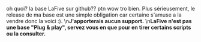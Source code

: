 oh quoi? la base LaFive sur github?? ptn wow tro bien. Plus sérieusement, le release de ma base est une simple obligation car certaine s'amuse a la vendre donc la voici :).
\n**J'apporterais aucun support.**
\n**LaFive n'est pas une base "Plug & play", servez vous en que pour en tirer certains scripts ou la consulter.**
